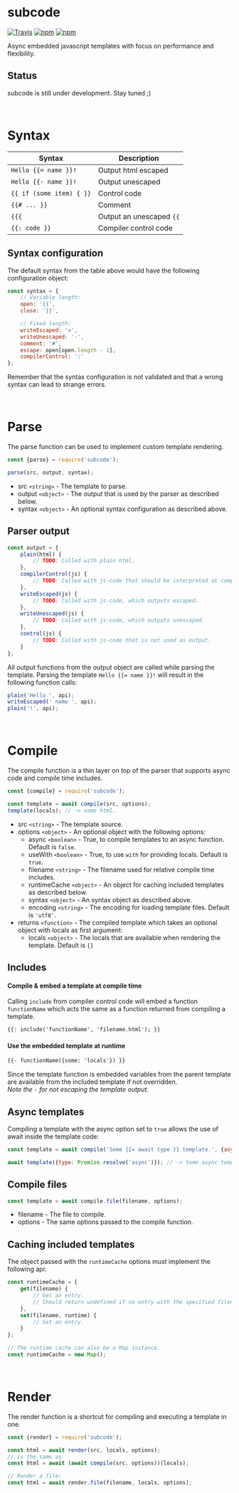 # subcode
[![Travis](https://img.shields.io/travis/mpt0/node-subcode.svg)]()
[![npm](https://img.shields.io/npm/v/subcode.svg)]()
[![npm](https://img.shields.io/npm/l/subcode.svg)]()

Async embedded javascript templates with focus on performance and flexibility.

## Status
subcode is still under development. Stay tuned ;)

<br/>



# Syntax
| Syntax | Description |
|-|-|
| `Hello {{= name }}!` | Output html escaped |
| `Hello {{- name }}!` | Output unescaped |
| `{{ if (some item) { }}` | Control code |
| `{{# ... }}` | Comment |
| `{{{` | Output an unescaped `{{` |
| `{{: code }}` | Compiler control code |

## Syntax configuration
The default syntax from the table above would have the following configuration object:
```js
const syntax = {
	// Variable length:
	open: '{{',
	close: '}}',

	// Fixed length:
	writeEscaped: '=',
	writeUnescaped: '-',
	comment: '#',
	escape: open[open.length - 1],
	compilerControl: ':'
};
```
Remember that the syntax configuration is not validated and that a wrong syntax can lead to strange errors.

<br/>



# Parse
The parse function can be used to implement custom template rendering.
```js
const {parse} = require('subcode');

parse(src, output, syntax);
```
+ src `<string>` - The template to parse.
+ output `<object>` - The output that is used by the parser as described below.
+ syntax `<object>` - An optional syntax configuration as described above.

## Parser output
```js
const output = {
	plain(html) {
		// TODO: Called with plain html.
	},
	compilerControl(js) {
		// TODO: Called with js-code that should be interpreted at compile time if supported.
	},
	writeEscaped(js) {
		// TODO: Called with js-code, which outputs escaped.
	},
	writeUnescaped(js) {
		// TODO: Called with js-code, which outputs unescaped.
	},
	control(js) {
		// TODO: Called with js-code that is not used as output.
	}
};
```
All output functions from the output object are called while parsing the template.
Parsing the template `Hello {{= name }}!` will result in the following function calls:
```js
plain('Hello ', api);
writeEscaped(' name ', api);
plain('!', api);
```

<br/>



# Compile
The compile function is a thin layer on top of the parser that supports async code and compile time includes.
```js
const {compile} = require('subcode');

const template = await compile(src, options);
template(locals); // -> some html.
```
+ src `<string>` - The template source.
+ options `<object>` - An optional object with the following options:
	+ async `<boolean>` - True, to compile templates to an async function. Default is `false`.
	+ useWith `<boolean>` - True, to use `with` for providing locals. Default is `true`.
	+ filename `<string>` - The filename used for relative compile time includes.
	+ runtimeCache `<object>` - An object for caching included templates as described below.
	+ syntax `<object>` - An syntax object as described above.
	+ encoding `<string>` - The encoding for loading template files. Default is `'utf8'`.
+ returns `<function>` - The compiled template which takes an optional object with locals as first argument:
	+ locals `<object>` - The locals that are available when rendering the template. Default is `{}`

## Includes
#### Compile &amp; embed a template at compile time
Calling `include` from compiler control code will embed a function `functionName` which acts the same as a function returned from compiling a template.
```html
{{: include('functionName', 'filename.html'); }}
```
#### Use the embedded template at runtime
```html
{{- functionName({some: 'locals'}) }}
```
Since the template function is embedded variables from the parent template are available from the included template if not overridden.<br/>
_Note the `-` for not escaping the template output._

## Async templates
Compiling a template with the async option set to `true` allows the use of await inside the template code:
```js
const template = await compile('Some {{= await type }} template.', {async: true});

await template({type: Promise.resolve('async')}); // -> Some async template.
```

## Compile files
```js
const template = await compile.file(filename, options);
```
+ filename - The file to compile.
+ options - The same options passed to the compile function.

## Caching included templates
The object passed with the `runtimeCache` options must implement the following api:
```js
const runtimeCache = {
	get(filename) {
		// Get an entry.
		// Should return undefined if no entry with the specified filename exists.
	},
	set(filename, runtime) {
		// Set an entry.
	}
};

// The runtime cache can also be a Map instance.
const runtimeCache = new Map();
```

<br/>



# Render
The render function is a shortcut for compiling and executing a template in one.
```js
const {render} = require('subcode');

const html = await render(src, locals, options);
// is the same as
const html = await (await compile(src, options))(locals);

// Render a file:
const html = await render.file(filename, locals, options);
```
